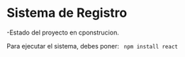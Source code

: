 <h1> Sistema de Registro</h1>

-Estado del proyecto en cponstrucion. 

Para ejecutar el sistema, debes poner:
``` npm install react```
